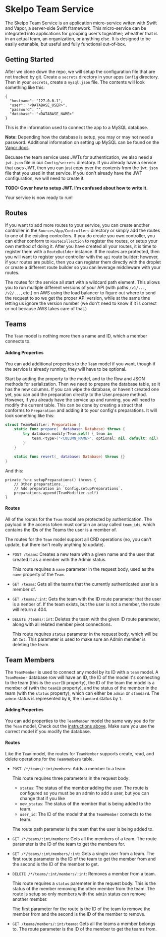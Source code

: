 # Skelpo Team Service

The Skelpo Team Service is an application micro-service writen with Swift and Vapor, a server-side Swift framework. This micro-service can be integrated into applications for grouping user's togeather; wheather that is in an actual team, an organization, or anything else. It is designed to be easily extenable, but useful and fully functional out-of-box.

## Getting Started

After we clone down the repo, we will setup the configuration file that are not tracked by git. Create a `secrets` directory in your apps `Config` directory. Then in your `secrets`, create a `mysql.json` file. The contents will look something like this:

    {
      "hostname": "127.0.0.1",
      "user": "<DATABASE_USER>",
      "password": "",
      "database": "<DATABASE_NAME>"
    }

This is the information used to connect the app to a MySQL database.

**Note:** Depending how the database is setup, you may or may not need a password. Additional information on setting up MySQL can be found on the [Vapor docs](https://docs.vapor.codes/2.0/mysql/package/).

Becuase the team service uses JWTs for authentication, we also need a `jwt.json` file in our `Config/secrets` directory. If you already have a service that uses JWT, then you can just copy over the contents from the `jwt.json` file that you used in that service. If you don't already have the JWT configuration, we will need to create it.

**TODO: Cover how to setup JWT. I'm confused about how to write it.**

Your service is now ready to run!

## Routes

If you want to add more routes to your service, you can create another controller in the `Sources/App/Controllers` directory or simply add the routes to one of the existing controllers. If you do create you own controller, you can either conform to `RouteCollection` to register the routes, or setup your own method of doing it. After you have created all your routes, it is time to register them with a `RouteBuilder` instance. If the routes are protected, then you will want to register your controller with the `api` route builder; however, if your routes are public, then you can register them directly with the droplet or create a different route builder so you can leverage middleware with your routes.

The routes for the service all start with a wildcard path element. This allows you to run multiple different versions of your API (with paths `/v1/...`, `/v2/...`, etc.) on AWS using the load balancer to figure out where to send the request to so we get the proper API version, while at the same time letting us ignore the version number (we don't need to know if it is correct or not because AWS takes care of that.)

## Teams

The `Team` model is nothing more then a name and ID, which a member connects to.

#### Adding Properties

You can add additional properties to the `Team` model if you want, though if the service is already running, they will have to be optional.

Start by adding the property to the model, and to the Row and JSON methods for serialization. Then we need to prepare the database table, so it has the new columns. If you can wipe the database, or haven't created one yet, you can add the preparation directly to the User.prepare method. However, if you already have the service up and running, you will need to modify the current table. This can be done by creating a struct that conforms to `Preparation` and adding it to your config's preparations. It will look something like this:

```swift
struct TeamModifier: Preparation {
    static func prepare(_ database: Database) throws {
        try database.modify(Team.self) { team in
            team.<type>("<COLUMN_NAME>", optional: nil, default: nil)
        }
    }

    static func revert(_ database: Database) throws {}
}
```

And this:

```
private func setupPreparations() throws {
    // Other preparations...
    // Add preparation in `Config.setupPreparations`.
    preparations.append(TeamModifier.self)
}
```

#### Routes

All of the routes for the `Team` model are protected by authentication. The payload in the access token must contain an array called `team_ids`, which contains the IDs of the Teams the user is a member of.

The routes for the `Team` model support all CRD operations (no, you can't update, but there isn't really anything _to_ update).

- `POST /teams`: Creates a new team with a given name and the user that created it as a member with the Admin status.
  
  This route requires a `name` parameter in the request body, used as the `name` property of the `Team`.
  
- `GET /teams`: Gets all the teams that the currently authenticated user is a member of.
  
- `GET /teams/:int`: Gets the team with the ID route parameter that the user is a nenber of. If the team exists, but the user is not a member, the route will return a 404.


- `DELETE /teams/:int`: Deletes the team with the given ID route parameter, along with all related member pivot connections.

  This route requires `status` parameter in the request body, which will be an `Int`. This parameter is used to make sure an Admin member is deleting the team.

## Team Members

The `TeamMember` is used to connect any model by its ID with a `team` model. A `TeamMember` database row will have an ID, the ID of the model it's connecting to the team (this is the `userID` property), the ID of the team the model is a member of (with the `teamID` property), and the status of the member in the team (with the `status` property), which can either be `admin` or `standard`. The `admin` status is represented by `0`, the `standard` status by `1`.

#### Adding Properties

You can add properties to the `TeamMember` model the same way you do for the `Team` model, Check out the [instructions above](https://github.com/skelpo/service-teams#adding-properties). Make sure you use the correct model if you modify the database.

#### Routes

Like the `Team` model, the routes for `TeamMember` supports create, read, and delete operations for the `TeamMembers` table.

- `POST /*/teams/:int/members`: Adds a member to a team

  This route requires three parameters in the request body:
  - `status`: The status of the member adding the user. The route is configured so you must be an admin to add a user, but you can change that if you like
  - `new_status`: The status of the member that is being added to the team.
  - `user_id`: The ID of the model that the `TeamMember` connects to the team.
  
  The route path parameter is the team that the user is being added to.
  
- `GET /*/teams/:int/members`: Gets all the members of a team. The route parameter is the ID of the team to get the members for.

- `GET /*/teams/:int/members/:int`: Gets a single user from a team. The first route parameter is the ID of the team to get the member from and the second is the ID of the member to get.

- `DELETE /*/teams/:int/members/:int`: Removes a member from a team.

  This route requires a `status` paremeter in the request body. This is the status of the member removing the other member from the team. The route is setup so only members with the `admin` status can remove another member.
  
  The first parameter for the route is the ID of the team to remove the member from and the second is the ID of the member to remove.
  
- `GET /teams/members/:int/teams`: Gets all the teams a member belongs to. The route parameter is the ID of the member to get the teams from.
